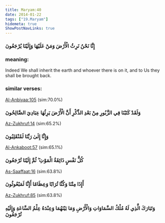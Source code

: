 ```yaml
---
title: Maryam:40
date: 2014-01-22
tags: ["19.Maryam"]
hidemeta: true 
ShowPostNavLinks: true 
---
```

### إِنَّا نَحْنُ نَرِثُ الْأَرْضَ وَمَنْ عَلَيْهَا وَإِلَيْنَا يُرْجَعُونَ
### meaning: 
Indeed We shall inherit the earth and whoever there is on it, and to Us they shall be brought back.
### similar verses: 

[Al-Anbiyaa:105](/21/105) (sim:70.0%)

### وَلَقَدْ كَتَبْنَا فِي الزَّبُورِ مِنْ بَعْدِ الذِّكْرِ أَنَّ الْأَرْضَ يَرِثُهَا عِبَادِيَ الصَّالِحُونَ

[Az-Zukhruf:14](/43/14) (sim:65.2%)

### وَإِنَّا إِلَىٰ رَبِّنَا لَمُنْقَلِبُونَ

[Al-Ankaboot:57](/29/57) (sim:65.1%)

### كُلُّ نَفْسٍ ذَائِقَةُ الْمَوْتِ ۖ ثُمَّ إِلَيْنَا تُرْجَعُونَ

[As-Saaffaat:16](/37/16) (sim:63.8%)

### أَإِذَا مِتْنَا وَكُنَّا تُرَابًا وَعِظَامًا أَإِنَّا لَمَبْعُوثُونَ

[Az-Zukhruf:85](/43/85) (sim:63.8%)

### وَتَبَارَكَ الَّذِي لَهُ مُلْكُ السَّمَاوَاتِ وَالْأَرْضِ وَمَا بَيْنَهُمَا وَعِنْدَهُ عِلْمُ السَّاعَةِ وَإِلَيْهِ تُرْجَعُونَ
